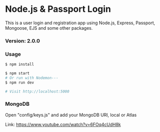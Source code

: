 # Node.js & Passport Login

This is a user login and registration app using Node.js, Express, Passport, Mongoose, EJS and some other packages.

### Version: 2.0.0

### Usage

```sh
$ npm install
```

```sh
$ npm start
# Or run with Nodemon---
$ npm run dev

# Visit http://localhost:5000
```

### MongoDB

Open "config/keys.js" and add your MongoDB URI, local or Atlas

Link: https://www.youtube.com/watch?v=6FOq4cUdH8k
